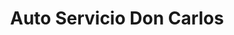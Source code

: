 ---
title: "Auto Servicio Don Carlos"
url: /quetzaltenango/auto-servicio-don-carlos/
shop: reparación de automóviles
---